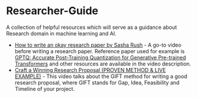 # Researcher-Guide
A collection of helpful resources which will serve as a guidance about Research domain in machine learning and AI. 

- [How to write an okay research paper by Sasha Rush](https://www.youtube.com/watch?v=qNlwVGxkG7Q&t=48s) - A go-to video before writing a research paper. Reference paper used for example is [GPTQ: Accurate Post-Training Quantization for Generative Pre-trained Transformers](https://arxiv.org/abs/2210.17323) and other resources are available in the video description.
- [Craft a Winning Research Proposal (PROVEN METHOD & LIVE EXAMPLE)](https://www.youtube.com/watch?v=3T9mZZ2Usew) - This video talks about the GIFT method for writing a good research proposal, where GIFT stands for Gap, Idea, Feasibility and Timeline of your project.
